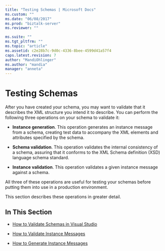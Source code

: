 ```yaml
---
title: "Testing Schemas | Microsoft Docs"
ms.custom: ""
ms.date: "06/08/2017"
ms.prod: "biztalk-server"
ms.reviewer: ""

ms.suite: ""
ms.tgt_pltfrm: ""
ms.topic: "article"
ms.assetid: c2e28b7c-9d0c-4336-8bee-4599d41a57f4
caps.latest.revision: 7
author: "MandiOhlinger"
ms.author: "mandia"
manager: "anneta"
---
```

# Testing Schemas
After you have created your schema, you may want to validate that it describes the XML structure you intend it to describe. You can perform the following three operations on your schema to validate it:  
  
-   **Instance generation**. This operation generates an instance message from a schema, creating test data to accompany the XML elements and attributes specified by the schema.  
  
-   **Schema validation**. This operation validates the internal consistency of a schema, assuring that it conforms to the XML Schema definition (XSD) language schema standard.  
  
-   **Instance validation**. This operation validates a given instance message against a schema.  
  
 All three of these operations are useful for testing your schemas before putting them into use in a production environment.  
  
 This section describes these operations in greater detail.  
  
## In This Section  
  
-   [How to Validate Schemas in Visual Studio](../core/how-to-validate-schemas-in-visual-studio.md)  
  
-   [How to Validate Instance Messages](../core/how-to-validate-instance-messages.md)  
  
-   [How to Generate Instance Messages](../core/how-to-generate-instance-messages.md)